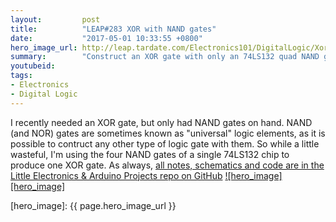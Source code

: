 ```yaml
---
layout:         post
title:          "LEAP#283 XOR with NAND gates"
date:           "2017-05-01 10:33:55 +0800"
hero_image_url: http://leap.tardate.com/Electronics101/DigitalLogic/XorWithNandGates/assets/XorWithNandGates_build.jpg
summary:        "Construct an XOR gate with only an 74LS132 quad NAND gate, and demonstrate its behaviour with an Arduino and Processing"
youtubeid:
tags:
- Electronics
- Digital Logic
---
```


I recently needed an XOR gate, but only had NAND gates on hand.
NAND (and NOR) gates are sometimes known as "universal" logic elements, as it is possible to contruct any other type of logic gate with them.
So while a little wasteful, I'm using the four NAND gates of a single 74LS132 chip to produce one XOR gate.
As always, [all notes, schematics and code are in the Little Electronics & Arduino Projects repo on GitHub][project]
[![hero_image][hero_image]][project]

[leap]: http://leap.tardate.com
[project]: https://github.com/tardate/LittleArduinoProjects/tree/master/Electronics101/DigitalLogic/XorWithNandGates
[hero_image]: {{ page.hero_image_url }}

